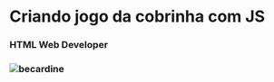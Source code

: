 # Criando jogo da cobrinha com JS
### HTML Web Developer


### ![becardine](https://www.linkedin.com/in/becardine)
